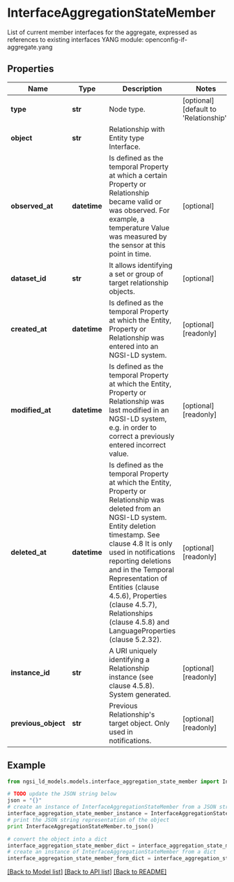 # InterfaceAggregationStateMember

List of current member interfaces for the aggregate, expressed as references to existing interfaces  YANG module: openconfig-if-aggregate.yang 

## Properties

Name | Type | Description | Notes
------------ | ------------- | ------------- | -------------
**type** | **str** | Node type.  | [optional] [default to 'Relationship']
**object** | **str** | Relationship with Entity type Interface. | 
**observed_at** | **datetime** | Is defined as the temporal Property at which a certain Property or Relationship became valid or was observed. For example, a temperature Value was measured by the sensor at this point in time.  | [optional] 
**dataset_id** | **str** | It allows identifying a set or group of target relationship objects.  | [optional] 
**created_at** | **datetime** | Is defined as the temporal Property at which the Entity, Property or Relationship was entered into an NGSI-LD system.  | [optional] [readonly] 
**modified_at** | **datetime** | Is defined as the temporal Property at which the Entity, Property or Relationship was last modified in an NGSI-LD system, e.g. in order to correct a previously entered incorrect value.  | [optional] [readonly] 
**deleted_at** | **datetime** | Is defined as the temporal Property at which the Entity, Property or Relationship was deleted from an NGSI-LD system.  Entity deletion timestamp. See clause 4.8 It is only used in notifications reporting deletions and in the Temporal Representation of Entities (clause 4.5.6), Properties (clause 4.5.7), Relationships (clause 4.5.8) and LanguageProperties (clause 5.2.32).  | [optional] [readonly] 
**instance_id** | **str** | A URI uniquely identifying a Relationship instance (see clause 4.5.8). System generated.  | [optional] [readonly] 
**previous_object** | **str** | Previous Relationship&#39;s target object. Only used in notifications.  | [optional] [readonly] 

## Example

```python
from ngsi_ld_models.models.interface_aggregation_state_member import InterfaceAggregationStateMember

# TODO update the JSON string below
json = "{}"
# create an instance of InterfaceAggregationStateMember from a JSON string
interface_aggregation_state_member_instance = InterfaceAggregationStateMember.from_json(json)
# print the JSON string representation of the object
print InterfaceAggregationStateMember.to_json()

# convert the object into a dict
interface_aggregation_state_member_dict = interface_aggregation_state_member_instance.to_dict()
# create an instance of InterfaceAggregationStateMember from a dict
interface_aggregation_state_member_form_dict = interface_aggregation_state_member.from_dict(interface_aggregation_state_member_dict)
```
[[Back to Model list]](../README.md#documentation-for-models) [[Back to API list]](../README.md#documentation-for-api-endpoints) [[Back to README]](../README.md)


